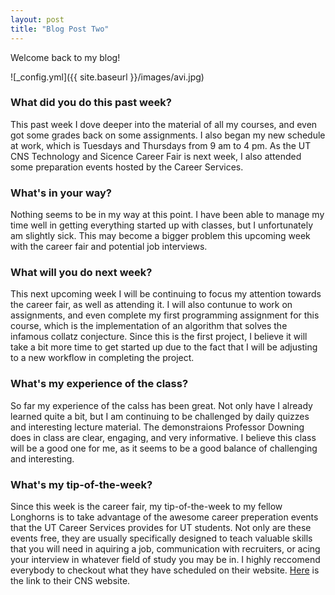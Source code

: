 ```yaml
---
layout: post
title: "Blog Post Two"
---
```


Welcome back to my blog!

![_config.yml]({{ site.baseurl }}/images/avi.jpg)

### What did you do this past week?
This past week I dove deeper into the material of all my courses, and even got some grades back on some assignments. I also began my new schedule at work, which is Tuesdays and Thursdays from 9 am to 4 pm. As the UT CNS Technology and Sicence Career Fair is next week, I also attended some preparation events hosted by the Career Services.

### What's in your way?
Nothing seems to be in my way at this point. I have been able to manage my time well in getting everything started up with classes, but I unfortunately am slightly sick. This may become a bigger problem this upcoming week with the career fair and potential job interviews. 

### What will you do next week?
This next upcoming week I will be continuing to focus my attention towards the career fair, as well as attending it. I will also contunue to work on assignments, and even complete my first programming assignment for this course, which is the implementation of an algorithm that solves the infamous collatz conjecture. Since this is the first project, I believe it will take a bit more time to get started up due to the fact that I will be adjusting to a new workflow in completing the project. 

### What's my experience of the class?
So far my experience of the calss has been great. Not only have I already learned quite a bit, but I am continuing to be challenged by daily quizzes and interesting lecture material. The demonstraions Professor Downing does in class are clear, engaging, and very informative. I believe this class will be a good one for me, as it seems to be a good balance of challenging and interesting. 

### What's my tip-of-the-week?
Since this week is the career fair, my tip-of-the-week to my fellow Longhorns is to take advantage of the awesome career preperation events that the UT Career Services provides for UT students. Not only are these events free, they are usually specifically designed to teach valuable skills that you will need in aquiring a job, communication with recruiters, or acing your interview in whatever field of study you may be in. I highly reccomend everybody to checkout what they have scheduled on their website. [Here](https://cns.utexas.edu/career-services) is the link to their CNS website.  

